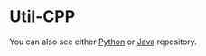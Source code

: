 # Util-CPP
You can also see either [Python](https://github.com/olcaytaner/Util-Py) 
or [Java](https://github.com/olcaytaner/Util) repository.
